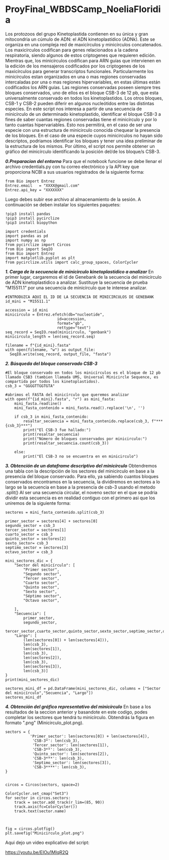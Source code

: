 # ProyFinal_WBDSCamp_NoeliaFloridia

Los protozoos del grupo Kinetoplastida contienen en su única y gran mitocondria un cúmulo de ADN: el ADN kinetoplastídico (ADNk). Este se organiza en una compleja red de maxicírculos y minicírculos concatenados. Los maxicírculos codifican para genes relacionados a la cadena respiratoria, siendo algunos de estos criptogenes que requieren edición. Mientras que, los minicírculos codifican para ARN guías que intervienen en la edición de los mensajeros codificados por los criptogenes de los maxicírculos para generar transcriptos funcionales. Particularmente los minicírculos estan organizados en una o mas regiones conservadas intercaladas por una o mas regiones hipervariables, en estas últimas están codificados los ARN guías. Las regiones conservadas poseen siempre tres bloques conservados, uno de ellos es el bloque CSB-3 de 12 pb, que esta universalmente conservado en todos los kinetoplastidos. Los otros bloques, CSB-1 y CSB-2 pueden diferir en algunos nucleótidos entre las distintas especies. En este script nos interesa a partir de una secuencia de minicírculo de un determinado kinetoplastido, identificar el bloque CSB-3 a fines de saber cuantas regiones conservadas tiene el minicírculo y por lo tanto cuantas hipervariables. Esto nos permitirá, en el caso de ser una especie con una estructura de minicirculo conocida chequear la presencia de los bloques. En el caso de una especie cuyos minicirculos no hayan sido descriptos, podriamos identificar los bloques y tener una idea preliminar de la estructura de los mismos. Por último, el script nos permite obtener un gráfico del minicírculo identificando la posición del/de los bloque/s CSB-3.

***0.Preparacion del entorno***
Para que el notebook funcione se debe llenar el archivo credentials.py con tu correo electrónico y la API key que proporciona NCBI a sus usuarios registrados de la siguiente forma:

```
from Bio import Entrez
Entrez.email   = "XXXX@gmail.com"
Entrez.api_key = "XXXXXXX"
```

Luego debes subir ese archivo al almacenamiento de la sesión. A continuación se deben instalar los siguientes paquetes:

```
!pip3 install pandas
!pip3 install pycirclize
!pip3 install biopython

import credentials
import pandas as pd
import numpy as np
from pycirclize import Circos
from Bio import SeqIO
from Bio import Entrez
import matplotlib.pyplot as plt
from pycirclize.utils import calc_group_spaces, ColorCycler
```
***1. Carga de la secuencia de minicirculo kinetoplastidico a analizar***
En primer lugar, cargaremos el id de Genebank de la secuencia del minicírculo de ADN kinetoplastidico a analizar. Sustituye la secuencia de prueba "M15511.1" por una secuencia de minicírculo que te interese analizar.

```
#INTRODUZCA AQUI EL ID DE LA SECUENCIA DE MINICIRCULOS DE GENEBANK
id_mini = "M15511.1"

accession = id_mini
minicirculo = Entrez.efetch(db="nucleotide",
                       id=accession,
                       format="gb",
                       rettype="text")
seq_record = SeqIO.read(minicirculo, "genbank")
minicirculo_length = len(seq_record.seq)

filename = f"{id_mini}.fasta"
with open(filename, "w") as output_file:
  SeqIO.write(seq_record, output_file, "fasta")
```

***2. Búsqueda del bloque conservado CSB-3***

```
#El bloque conservado en todos los minicírculos es el bloque de 12 pb llamado CSB3 (tambien llamada UMS, Universal Minicircle Sequence, es compartida por todos los kinetoplastidos).
csb_3 = "GGGGTTGGTGTA"

#abrimos el FASTA del minicírculo que queremos analizar
with open(f"{id_mini}.fasta", "r") as mini_fasta:
    mini_fasta.readline()
    mini_fasta_contenido = mini_fasta.read().replace('\n', '')

    if csb_3 in mini_fasta_contenido:
        resaltar_secuencia = mini_fasta_contenido.replace(csb_3, f"***{csb_3}***")
        print("El CSB-3 fue hallado:")
        print(resaltar_secuencia)
        print("Número de bloques conservados por minicirculo:")
        print(resaltar_secuencia.count(csb_3))

    else:
        print("El CSB-3 no se encuentra en en minicirculo")
```

***3. Obtención de un dataframe descriptivo del minicírculo***
Obtendremos una tabla con la descripción de los sectores del minicirculo en base a la presencia del bloque conservado. Para ello, ya sabiendo cuantos bloques conservados encontramos en la secuencia, la dividiremos en sectores a lo largo se la secuencia en base a la presencia de csb-3 usando el metodo .split() Al ser una secuencia circular, el noveno sector en el que se podria dividir esta secuencia es en realidad contiguo con el primero asi que los uniremos de la siguiente forma:

```
sectores = mini_fasta_contenido.split(csb_3)

primer_sector = sectores[4] + sectores[0] 
segundo_sector = csb_3 
tercer_sector = sectores[1]
cuarto_sector = csb_3 
quinto_sector = sectores[2]
sexto_sector= csb_3
septimo_sector = sectores[3]
octavo_sector = csb_3

mini_sectores_dic = {
    "Sector del minicírculo": [
        "Primer sector",
        "Segundo sector",
        "Tercer sector",
        "Cuarto sector",
        "Quinto sector",
        "Sexto sector",
        "Séptimo sector",
        "Octavo sector",
        
    ],
    "Secuencia": [
        primer_sector,
        segundo_sector,
        tercer_sector,cuarto_sector,quinto_sector,sexto_sector,septimo_sector,octavo_sector], 
    "Largo": [
        (len(sectores[0]) + len(sectores[4])),
        len(csb_3),
        len(sectores[1]),
        len(csb_3),
        len(sectores[2]),
        len(csb_3),
        len(sectores[3]),
        len(csb_3)]
}
print(mini_sectores_dic)
```

```
sectores_mini_df = pd.DataFrame(mini_sectores_dic, columns = ["Sector del minicírculo","Secuencia", "Largo"])
sectores_mini_df
```

***4. Obtención del gráfico representativo del minicírculo***
En base a los resultados de la seccion anterior y basandote en este codigo, podes completar los sectores que tendrá tu minicírculo. Obtendrás la figura en formato ".png" (Minicirculo_plot.png).

```
sectors = {
           'Primer_sector': len(sectores[0]) + len(sectores[4]), 
            'CSB-3*': len(csb_3),
            'Tercer_sector': len(sectores[1]),
            'CSB-3**': len(csb_3),
            'Quinto_sector': len(sectores[2]),
            'CSB-3***': len(csb_3),
            'Septimo_sector': len(sectores[3]),
            'CSB-3****': len(csb_3),
}


circos = Circos(sectors, space=2)

ColorCycler.set_cmap("Set3")
for sector in circos.sectors:
    track = sector.add_track(r_lim=(85, 90))
    track.axis(fc=ColorCycler())
    track.text(sector.name)



fig = circos.plotfig()
plt.savefig("Minicirculo_plot.png")

```
Aqui dejo un video explicativo del script:

https://youtu.be/EIOu1MIqR2Q
